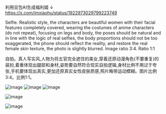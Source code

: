 利用豆包AI生成福利姬 ↓ https://x.com/imxiaohu/status/1922973029799223749

Selfie. Realistic style, the characters are beautiful women with their facial features completely covered, wearing the costumes of anime characters (do not repeat), focusing on legs and body, the poses should be natural and in line with the logic of real selfies, the body proportions should not be too exaggerated, the phone should reflect the reality, and restore the real female skin texture, the photo is slightly blurred. Image ratio 3:4. Ratio 1:1

自拍。真人写实风,人物为将五官完全遮住的美女,穿着还原动漫角色(不要重复)的装扮,着重体现出腿部和身材,姿势要自然符合现实自拍逻辑,身材比例不用过于夸张,手机要体现出真实,更加还原真实女性皮肤质感,照片略带运动模糊。图片比例3:4。比例1:1。

![image](https://github.com/user-attachments/assets/e889aeb0-bc0d-4689-853b-d545390c55df)
![image](https://github.com/user-attachments/assets/0611cbfa-7e2a-41d3-b400-21ed9dac70f7)
![image](https://github.com/user-attachments/assets/5e77b80e-9bd1-4137-be60-bbb0f84460b9)

![image](https://github.com/user-attachments/assets/1f6070ae-fc94-418e-9278-512945e52e35)

![image](https://github.com/user-attachments/assets/c849855e-610b-47f9-95dc-956a7410ae56)

